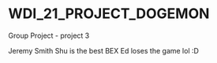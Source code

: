 # WDI_21_PROJECT_DOGEMON
Group Project - project 3

Jeremy Smith
Shu is the best
BEX
Ed loses the game lol :D
